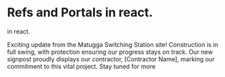 # Refs and Portals in react.

 in react.

Exciting update from the Matugga Switching Station site! Construction is in full swing, with protection ensuring our progress stays on track. Our new signpost proudly displays our contractor, [Contractor Name], marking our commitment to this vital project. Stay tuned for more 